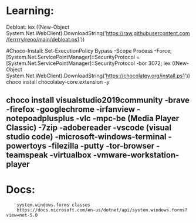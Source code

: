 # Learning:

Debloat: iex ((New-Object System.Net.WebClient).DownloadString('https://raw.githubusercontent.com/ferrrry/repo/main/debloat.ps1'))


#Choco-Install:
Set-ExecutionPolicy Bypass -Scope Process -Force; [System.Net.ServicePointManager]::SecurityProtocol = [System.Net.ServicePointManager]::SecurityProtocol -bor 3072; iex ((New-Object System.Net.WebClient).DownloadString('https://chocolatey.org/install.ps1'))
choco install chocolatey-core.extension -y

choco install visualstudio2019community
-brave
-firefox
-googlechrome
-irfanview
-notepoadplusplus
-vlc
-mpc-be (Media Player Classic)
-7zip
-adobereader
-vscode (visual studio code)
-microsoft-windows-terminal
-powertoys
-filezilla
-putty
-tor-browser
-teamspeak
-virtualbox
-vmware-workstation-player
-




# Docs:
        system.windows.forms classes
        https://docs.microsoft.com/en-us/dotnet/api/system.windows.forms?view=net-5.0


